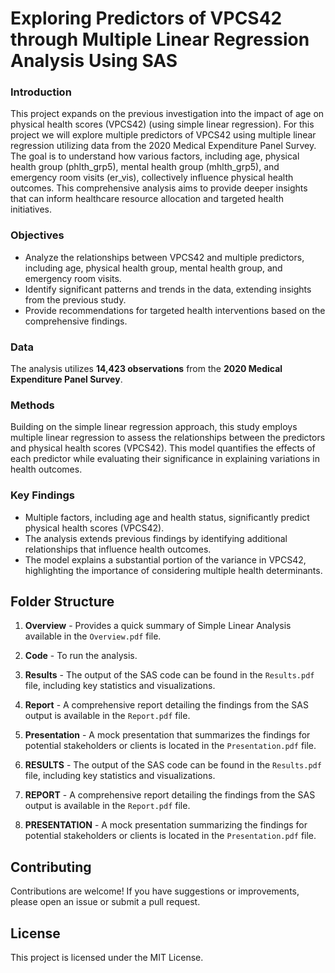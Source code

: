 # Exploring Predictors of VPCS42 through Multiple Linear Regression Analysis Using SAS

### Introduction
This project expands on the previous investigation into the impact of age on physical health scores (VPCS42) (using simple linear regression). For this project we will explore multiple predictors of VPCS42 using multiple linear regression utilizing data from the 2020 Medical Expenditure Panel Survey. The goal is to understand how various factors, including age, physical health group (phlth_grp5), mental health group (mhlth_grp5), and emergency room visits (er_vis), collectively influence physical health outcomes. This comprehensive analysis aims to provide deeper insights that can inform healthcare resource allocation and targeted health initiatives.

### Objectives
- Analyze the relationships between VPCS42 and multiple predictors, including age, physical health group, mental health group, and emergency room visits.
- Identify significant patterns and trends in the data, extending insights from the previous study.
- Provide recommendations for targeted health interventions based on the comprehensive findings.

### Data
The analysis utilizes **14,423 observations** from the **2020 Medical Expenditure Panel Survey**.

### Methods
Building on the simple linear regression approach, this study employs multiple linear regression to assess the relationships between the predictors and physical health scores (VPCS42). This model quantifies the effects of each predictor while evaluating their significance in explaining variations in health outcomes.

### Key Findings
- Multiple factors, including age and health status, significantly predict physical health scores (VPCS42).
- The analysis extends previous findings by identifying additional relationships that influence health outcomes.
- The model explains a substantial portion of the variance in VPCS42, highlighting the importance of considering multiple health determinants.

## Folder Structure
1. **Overview** - Provides a quick summary of Simple Linear Analysis available in the `Overview.pdf` file.
2. **Code** - To run the analysis.
3. **Results** - The output of the SAS code can be found in the `Results.pdf` file, including key statistics and visualizations.
4. **Report** - A comprehensive report detailing the findings from the SAS output is available in the `Report.pdf` file.
5. **Presentation** - A mock presentation that summarizes the findings for potential stakeholders or clients is located in the `Presentation.pdf` file.

2. **RESULTS** - The output of the SAS code can be found in the `Results.pdf` file, including key statistics and visualizations.

3. **REPORT** - A comprehensive report detailing the findings from the SAS output is available in the `Report.pdf` file.

4. **PRESENTATION** - A mock presentation summarizing the findings for potential stakeholders or clients is located in the `Presentation.pdf` file.

## Contributing
Contributions are welcome! If you have suggestions or improvements, please open an issue or submit a pull request.

## License
This project is licensed under the MIT License.
